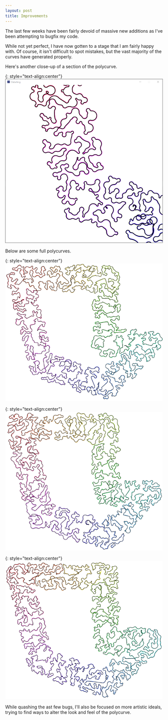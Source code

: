 ```yaml
---
layout: post
title: Improvements
---
```


The last few weeks have been fairly devoid of massive new additions as I've been attempting to bugfix my code.

While not yet perfect, I have now gotten to a stage that I am fairly happy with. Of course, it isn't difficult to spot mistakes, but the vast majority of the curves have generated properly.

Here's another close-up of a section of the polycurve.

{: style="text-align:center"}
![A close-up of a section of a curve.](https://raw.githubusercontent.com/MichaelMBradley/Detailing/gh-pages/_assets/07-20/CloseUp.png)

Below are some full polycurves.

{: style="text-align:center"}
![A single curve around the polyline, mostly without errors.](https://raw.githubusercontent.com/MichaelMBradley/Detailing/gh-pages/_assets/07-20/GoodCropped1.png)

{: style="text-align:center"}
![A single curve around the polyline, mostly without errors.](https://raw.githubusercontent.com/MichaelMBradley/Detailing/gh-pages/_assets/07-20/GoodCropped2.png)

{: style="text-align:center"}
![A single curve around the polyline, mostly without errors.](https://raw.githubusercontent.com/MichaelMBradley/Detailing/gh-pages/_assets/07-20/GoodCropped3.png)

While quashing the ast few bugs, I'll also be focused on more artistic ideals, trying to find ways to alter the look and feel of the polycurve.
